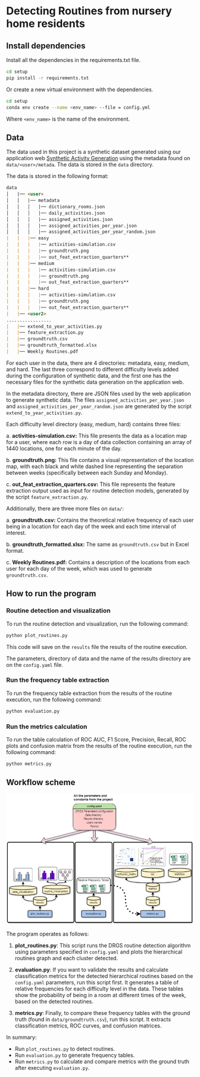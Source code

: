 # Detecting Routines from nursery home residents

## Install dependencies

Install all the dependencies in the requirements.txt file.

```bash
cd setup
pip install -r requirements.txt
```

Or create a new virtual environment with the dependencies.

```bash
cd setup
conda env create --name <env_name> --file = config.yml
```

Where `<env_name>` is the name of the environment.

## Data

The data used in this project is a synthetic dataset generated using our application web [Synthetic Activity Generation](https://javiergavina.github.io/Synthetic-Activity-Dataset/) using the metadata found on `data/<user>/metada`.  The data is stored in the `data` directory.

The data is stored in the following format:

````markdown
data
│   |── <user>
│   │   |── metadata
│   │   │   |── dictionary_rooms.json
│   │   │   |── daily_activities.json
│   │   │   |── assigned_activities.json
│   │   │   |── assigned_activities_per_year.json
│   │   │   |── assigned_activities_per_year_random.json
|   |   |── easy
|   |   |   |── activities-simulation.csv
|   |   |   |── groundtruth.png
|   |   |   |── out_feat_extraction_quarters**
|   |   |── medium
|   |   |   |── activities-simulation.csv
|   |   |   |── groundtruth.png
|   |   |   |── out_feat_extraction_quarters**
|   |   |── hard
|   |   |   |── activities-simulation.csv
|   |   |   |── groundtruth.png
|   |   |   |── out_feat_extraction_quarters**
|   |── <user2>
.................
|   |── extend_to_year_activities.py
|   |── feature_extraction.py
|   |── groundtruth.csv
|   |── groundtruth_formatted.xlsx
|   |── Weekly Routines.pdf
````

For each user in the data, there are 4 directories: metadata, easy, medium, and hard. The last three correspond to different difficulty levels added during the configuration of synthetic data, and the first one has the necessary files for the synthetic data generation on the application web.

In the metadata directory, there are JSON files used by the web application to generate synthetic data. The files ``assigned_activities_per_year.json`` and ``assigned_activities_per_year_random.json`` are generated by the script ``extend_to_year_activities.py``.

Each difficulty level directory (easy, medium, hard) contains three files:

a.  **activities-simulation.csv:** This file presents the data as a location map for a user, where each row is a day of data collection containing an array of 1440 locations, one for each minute of the day.

b.  **groundtruth.png:** This file contains a visual representation of the location map, with each black and white dashed line representing the separation between weeks (specifically between each Sunday and Monday).

c.  **out_feat_extraction_quarters.csv:** This file represents the feature extraction output used as input for routine detection models, generated by the script ``feature_extraction.py``.

Additionally, there are three more files on ``data/``:

a.  **groundtruth.csv:** Contains the theoretical relative frequency of each user being in a location for each day of the week and each time interval of interest.

b.  **groundtruth_formatted.xlsx:** The same as ``groundtruth.csv`` but in Excel format.

c.  **Weekly Routines.pdf:** Contains a description of the locations from each user for each day of the week, which was used to generate ``groundtruth.csv``.

## How to run the program

### Routine detection and visualization

To run the routine detection and visualization, run the following command:

```bash
python plot_routines.py
```

This code will save on the `results` file the results of the routine execution.

The parameters, directory of data and the name of the results directory are on the `config.yaml` file.

### Run the frequency table extraction

To run the frequency table extraction from the results of the routine execution, run the following command:

```bash
python evaluation.py
```


### Run the metrics calculation

To run the table calculation of ROC AUC, F1 Score, Precision, Recall, ROC plots and confusion matrix from the results of the routine execution, run the following command:

```bash
python metrics.py
```

## Workflow scheme

![](figs/scheme.png)

The program operates as follows:

1. **plot_routines.py**: This script runs the DRGS routine detection algorithm using parameters specified in `config.yaml` and plots the hierarchical routines graph and each cluster detected. 

2. **evaluation.py**: If you want to validate the results and calculate classification metrics for the detected hierarchical routines based on the `config.yaml` parameters, run this script first. It generates a table of relative frequencies for each difficulty level in the data. These tables show the probability of being in a room at different times of the week, based on the detected routines.

3. **metrics.py**: Finally, to compare these frequency tables with the ground truth (found in `data/groundtruth.csv`), run this script. It extracts classification metrics, ROC curves, and confusion matrices.

In summary:
- Run `plot_routines.py` to detect routines.
- Run `evaluation.py` to generate frequency tables.
- Run `metrics.py` to calculate and compare metrics with the ground truth after executing `evaluation.py`.

